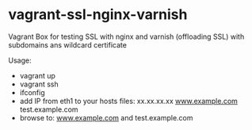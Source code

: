 vagrant-ssl-nginx-varnish
=========================

Vagrant Box for testing SSL with nginx and varnish (offloading SSL) with subdomains ans wildcard certificate 

Usage:


- vagrant up
- vagrant ssh
- ifconfig
- add IP from eth1 to your hosts files: xx.xx.xx.xx www.example.com test.example.com
- browse to: www.example.com and test.example.com
